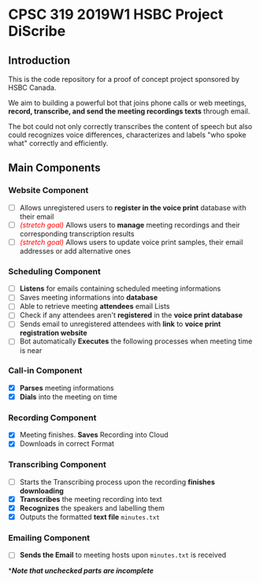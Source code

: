 # CPSC 319 2019W1 HSBC Project **DiScribe**

## Introduction
This is the code repository for a proof of concept project sponsored by HSBC Canada.

We aim to building a powerful bot that joins phone calls or web meetings, **record, transcribe, and send the meeting recordings texts** through email.

The bot could not only correctly transcribes the content of speech but also could recognizes voice differences, characterizes and labels "who spoke what" correctly and efficiently.

## Main Components
### Website Component
* [ ]    Allows unregistered users to **register in the voice print** database with their email
* [ ]    <span style="color:red">*(stretch goal)*</span> Allows users to **manage** meeting recordings and their corresponding transcription results
* [ ]    <span style="color:red">*(stretch goal)*</span> Allows users to update voice print samples, their email addresses or add alternative ones

### Scheduling Component
* [ ]    **Listens** for emails containing scheduled meeting informations
* [ ]    Saves meeting informations into **database**
* [ ]    Able to retrieve meeting **attendees** email Lists
* [ ]    Check if any attendees aren't **registered** in the **voice print database**
* [ ]    Sends email to unregistered attendees with **link** to **voice print registration website**
* [ ]    Bot automatically **Executes** the following processes when meeting time is near

### Call-in Component
* [x]   **Parses** meeting informations
* [x]   **Dials** into the meeting on time

### Recording Component
* [x]   Meeting finishes. **Saves** Recording into Cloud
* [x]   Downloads in correct Format

### Transcribing Component
* [ ]    Starts the Transcribing process upon the recording **finishes downloading**
* [x]   **Transcribes** the meeting recording into text
* [x]   **Recognizes** the speakers and labelling them
* [x]   Outputs the formatted **text file** `minutes.txt`

### Emailing Component
* [ ]    **Sends the Email** to meeting hosts upon `minutes.txt` is received

****Note that unchecked parts are incomplete***
